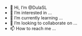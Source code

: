- 👋 Hi, I’m @DulaSL
- 👀 I’m interested in ...
- 🌱 I’m currently learning ...
- 💞️ I’m looking to collaborate on ...
- 📫 How to reach me ...

<!---
DulaSL/DulaSL is a ✨ special ✨ repository because its `README.md` (this file) appears on your GitHub profile.
You can click the Preview link to take a look at your changes.
--->
